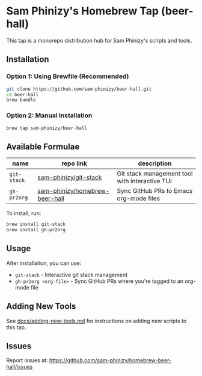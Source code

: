 # Sam Phinizy's Homebrew Tap (beer-hall)

This tap is a monorepo distribution hub for Sam Phinizy's scripts and tools.

## Installation

### Option 1: Using Brewfile (Recommended)

```bash
git clone https://github.com/sam-phinizy/beer-hall.git
cd beer-hall
brew bundle
```

### Option 2: Manual Installation

```bash
brew tap sam-phinizy/beer-hall
```

## Available Formulae

| name | repo link | description |
|---|---|---|
| `git-stack` | [sam-phinizy/git-stack](https://github.com/sam-phinizy/git-stack) | Git stack management tool with interactive TUI |
| `gh-pr2org` | [sam-phinizy/homebrew-beer-hall](https://github.com/sam-phinizy/homebrew-beer-hall) | Sync GitHub PRs to Emacs org-mode files |

To install, run:
```bash
brew install git-stack
brew install gh-pr2org
```

## Usage

After installation, you can use:
- `git-stack` - Interactive git stack management
- `gh-pr2org <org-file>` - Sync GitHub PRs where you're tagged to an org-mode file

## Adding New Tools

See [docs/adding-new-tools.md](docs/adding-new-tools.md) for instructions on adding new scripts to this tap.

## Issues

Report issues at: https://github.com/sam-phinizy/homebrew-beer-hall/issues